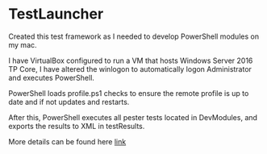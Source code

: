 # TestLauncher

Created this test framework as I needed to develop PowerShell modules on my mac.

I have VirtualBox configured to run a VM that hosts Windows Server 2016 TP Core, I have altered the winlogon to automatically logon Administrator and executes PowerShell.

PowerShell loads profile.ps1 checks to ensure the remote profile is up to date and if not updates and restarts. 

After this, PowerShell executes all pester tests located in DevModules, and exports the results to XML in testResults.  
 
More details can be found here [link](http://www.lukegriffith.co.uk/powershell/2016/07/31/Cross-Platform-PowerShell-Testing.html)

